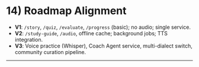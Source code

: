 # 14) Roadmap Alignment

- **V1**: `/story`, `/quiz`, `/evaluate`, `/progress` (basic); no audio; single service.
- **V2**: `/study-guide`, `/audio`, offline cache; background jobs; TTS integration.
- **V3**: Voice practice (Whisper), Coach Agent service, multi-dialect switch, community curation pipeline.

---
